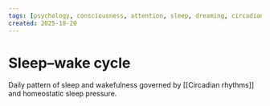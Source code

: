 ```yaml
---
tags: [psychology, consciousness, attention, sleep, dreaming, circadian-rhythms, psychoactive-drugs]
created: 2025-10-20
---
```

# Sleep–wake cycle

Daily pattern of sleep and wakefulness governed by [[Circadian rhythms]] and homeostatic sleep pressure.

